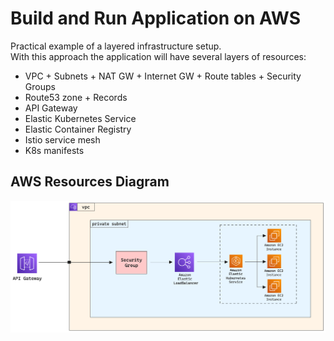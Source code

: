 # Build and Run Application on AWS
Practical example of a layered infrastructure setup.  
With this approach the application will have several layers of resources:

* VPC + Subnets + NAT GW + Internet GW + Route tables + Security Groups
* Route53 zone + Records
* API Gateway
* Elastic Kubernetes Service
* Elastic Container Registry
* Istio service mesh
* K8s manifests

## AWS Resources Diagram

![eks-demo-application](../diagrams/eks-demo-application.png)
